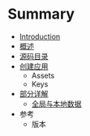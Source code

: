 # Summary

* [Introduction](README.md)
* [概述](SUMMARY.md)
* [源码目录](Menu.md)
* [创建应用](创建应用/Keys.md)
   * Assets
   * Keys
* [部分详解](部分详解)
   * [全局与本地数据](部分详解/Data.md)
* 参考
   * 版本

